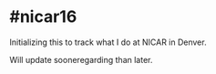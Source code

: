 # #nicar16

Initializing this to track what I do at NICAR in Denver.

Will update sooneregarding than later. 
